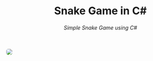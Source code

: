 <h1 align="center">Snake Game in C#</h1>
<h6 align="center">Simple Snake Game using C#</h6>
<br />
<img style="border-radius: 5px" src="images/SnakeGame.jpg">
